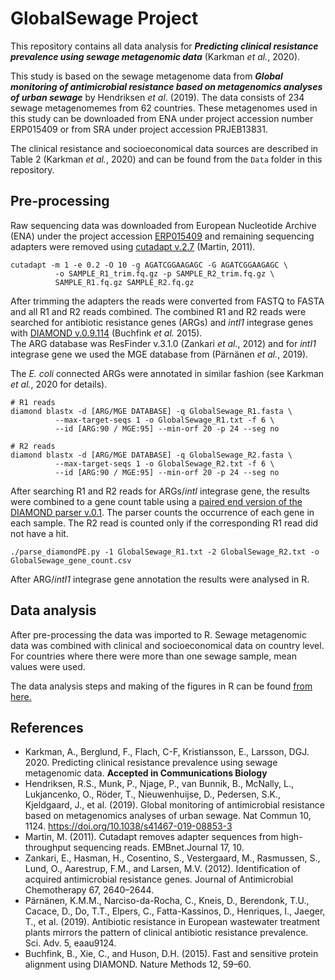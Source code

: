 # GlobalSewage Project

This repository contains all data analysis for ***Predicting clinical resistance prevalence using sewage metagenomic data*** (Karkman _et al._, 2020).

This study is based on the sewage metagenome data from ***Global monitoring of antimicrobial resistance based on metagenomics analyses of urban sewage*** by Hendriksen _et al_. (2019). The data consists of 234 sewage metagenomemes from 62 countries. These metagenomes used in this study can be downloaded from ENA under project accession number ERP015409 or from SRA under project accession PRJEB13831.

The clinical resistance and socioeconomical data sources are described in Table 2 (Karkman _et al._, 2020) and can be found from the `Data` folder in this repository.

## Pre-processing
Raw sequencing data was downloaded from European Nucleotide Archive (ENA) under the project accession [ERP015409](https://www.ebi.ac.uk/ena/browser/view/PRJEB13831) and remaining sequencing adapters were removed using [cutadapt v.2.7](https://cutadapt.readthedocs.io/en/v2.7/) (Martin, 2011).   

```
cutadapt -m 1 -e 0.2 -O 10 -g AGATCGGAAGAGC -G AGATCGGAAGAGC \
          -o SAMPLE_R1_trim.fq.gz -p SAMPLE_R2_trim.fq.gz \
          SAMPLE_R1.fq.gz SAMPLE_R2.fq.gz
```

After trimming the adapters the reads were converted from FASTQ to FASTA and all R1 and R2 reads combined. The combined R1 and R2 reads were searched for antibiotic resistance genes (ARGs) and _intI1_ integrase genes with [DIAMOND v.0.9.114](http://www.diamondsearch.org/index.php) (Buchfink _et al._ 2015).  
The ARG database was ResFinder v.3.1.0 (Zankari _et al._, 2012) and for _intI1_ integrase gene we used the MGE database from (Pärnänen _et al._, 2019).

The _E. coli_ connected ARGs were annotated in similar fashion (see Karkman _et al._, 2020 for details).

```
# R1 reads
diamond blastx -d [ARG/MGE DATABASE] -q GlobalSewage_R1.fasta \
          --max-target-seqs 1 -o GlobalSewage_R1.txt -f 6 \
          --id [ARG:90 / MGE:95] --min-orf 20 -p 24 --seg no

# R2 reads
diamond blastx -d [ARG/MGE DATABASE] -q GlobalSewage_R2.fasta \
          --max-target-seqs 1 -o GlobalSewage_R2.txt -f 6 \
          --id [ARG:90 / MGE:95] --min-orf 20 -p 24 --seg no
```

After searching R1 and R2 reads for ARGs/_intI_ integrase gene, the results were combined to a gene count table using a [paired end version of the DIAMOND parser v.0.1](https://github.com/karkman/parse_diamond).
The parser counts the occurrence of each gene in each sample. The R2 read is counted only if the corresponding R1 read did not have a hit.  

```
./parse_diamondPE.py -1 GlobalSewage_R1.txt -2 GlobalSewage_R2.txt -o GlobalSewage_gene_count.csv
```

After ARG/_intI1_ integrase gene annotation the results were analysed in R.

## Data analysis
After pre-processing the data was imported to R.  Sewage metagenomic data was combined with clinical and socioeconomical data on country level. For countries where there were more than one sewage sample, mean values were used.  

The data analysis steps and making of the figures in R can be found [from here.]( https://karkman.github.io/GlobalSewage/)

## References

- Karkman, A., Berglund, F., Flach, C-F, Kristiansson, E., Larsson, DGJ. 2020. Predicting clinical resistance prevalence using sewage metagenomic data. __Accepted in Communications Biology__
- Hendriksen, R.S., Munk, P., Njage, P., van Bunnik, B., McNally, L., Lukjancenko, O., Röder, T., Nieuwenhuijse, D., Pedersen, S.K., Kjeldgaard, J., et al. (2019). Global monitoring of antimicrobial resistance based on metagenomics analyses of urban sewage. Nat Commun 10, 1124. https://doi.org/10.1038/s41467-019-08853-3
- Martin, M. (2011). Cutadapt removes adapter sequences from high-throughput sequencing reads. EMBnet.Journal 17, 10.
- Zankari, E., Hasman, H., Cosentino, S., Vestergaard, M., Rasmussen, S., Lund, O., Aarestrup, F.M., and Larsen, M.V. (2012). Identification of acquired antimicrobial resistance genes. Journal of Antimicrobial Chemotherapy 67, 2640–2644.
- Pärnänen, K.M.M., Narciso-da-Rocha, C., Kneis, D., Berendonk, T.U., Cacace, D., Do, T.T., Elpers, C., Fatta-Kassinos, D., Henriques, I., Jaeger, T., et al. (2019). Antibiotic resistance in European wastewater treatment plants mirrors the pattern of clinical antibiotic resistance prevalence. Sci. Adv. 5, eaau9124.
- Buchfink, B., Xie, C., and Huson, D.H. (2015). Fast and sensitive protein alignment using DIAMOND. Nature Methods 12, 59–60.
